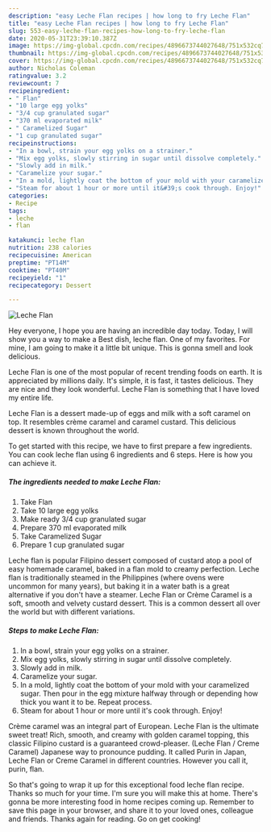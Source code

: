 ```yaml
---
description: "easy Leche Flan recipes | how long to fry Leche Flan"
title: "easy Leche Flan recipes | how long to fry Leche Flan"
slug: 553-easy-leche-flan-recipes-how-long-to-fry-leche-flan
date: 2020-05-31T23:39:10.387Z
image: https://img-global.cpcdn.com/recipes/4896673744027648/751x532cq70/leche-flan-recipe-main-photo.jpg
thumbnail: https://img-global.cpcdn.com/recipes/4896673744027648/751x532cq70/leche-flan-recipe-main-photo.jpg
cover: https://img-global.cpcdn.com/recipes/4896673744027648/751x532cq70/leche-flan-recipe-main-photo.jpg
author: Nicholas Coleman
ratingvalue: 3.2
reviewcount: 7
recipeingredient:
- " Flan"
- "10 large egg yolks"
- "3/4 cup granulated sugar"
- "370 ml evaporated milk"
- " Caramelized Sugar"
- "1 cup granulated sugar"
recipeinstructions:
- "In a bowl, strain your egg yolks on a strainer."
- "Mix egg yolks, slowly stirring in sugar until dissolve completely."
- "Slowly add in milk."
- "Caramelize your sugar."
- "In a mold, lightly coat the bottom of your mold with your caramelized sugar. Then pour in the egg mixture halfway through or depending how thick you want it to be. Repeat process."
- "Steam for about 1 hour or more until it&#39;s cook through. Enjoy!"
categories:
- Recipe
tags:
- leche
- flan

katakunci: leche flan 
nutrition: 238 calories
recipecuisine: American
preptime: "PT14M"
cooktime: "PT40M"
recipeyield: "1"
recipecategory: Dessert

---
```



![Leche Flan](https://img-global.cpcdn.com/recipes/4896673744027648/751x532cq70/leche-flan-recipe-main-photo.jpg)

Hey everyone, I hope you are having an incredible day today. Today, I will show you a way to make a Best dish, leche flan. One of my favorites. For mine, I am going to make it a little bit unique. This is gonna smell and look delicious.

Leche Flan is one of the most popular of recent trending foods on earth. It is appreciated by millions daily. It's simple, it is fast, it tastes delicious. They are nice and they look wonderful. Leche Flan is something that I have loved my entire life.

Leche Flan is a dessert made-up of eggs and milk with a soft caramel on top. It resembles crème caramel and caramel custard. This delicious dessert is known throughout the world.


To get started with this recipe, we have to first prepare a few ingredients. You can cook leche flan using 6 ingredients and 6 steps. Here is how you can achieve it.

<!--inarticleads1-->

##### The ingredients needed to make Leche Flan:

1. Take  Flan
1. Take 10 large egg yolks
1. Make ready 3/4 cup granulated sugar
1. Prepare 370 ml evaporated milk
1. Take  Caramelized Sugar
1. Prepare 1 cup granulated sugar


Leche flan is popular Filipino dessert composed of custard atop a pool of easy homemade caramel, baked in a flan mold to creamy perfection. Leche flan is traditionally steamed in the Philippines (where ovens were uncommon for many years), but baking it in a water bath is a great alternative if you don&#39;t have a steamer. Leche Flan or Crème Caramel is a soft, smooth and velvety custard dessert. This is a common dessert all over the world but with different variations. 

<!--inarticleads2-->

##### Steps to make Leche Flan:

1. In a bowl, strain your egg yolks on a strainer.
1. Mix egg yolks, slowly stirring in sugar until dissolve completely.
1. Slowly add in milk.
1. Caramelize your sugar.
1. In a mold, lightly coat the bottom of your mold with your caramelized sugar. Then pour in the egg mixture halfway through or depending how thick you want it to be. Repeat process.
1. Steam for about 1 hour or more until it&#39;s cook through. Enjoy!


Crème caramel was an integral part of European. Leche Flan is the ultimate sweet treat! Rich, smooth, and creamy with golden caramel topping, this classic Filipino custard is a guaranteed crowd-pleaser. (Leche Flan / Creme Caramel) Japanese way to pronounce pudding. It called Purin in Japan, Leche Flan or Creme Caramel in different countries. However you call it, purin, flan. 

So that's going to wrap it up for this exceptional food leche flan recipe. Thanks so much for your time. I'm sure you will make this at home. There's gonna be more interesting food in home recipes coming up. Remember to save this page in your browser, and share it to your loved ones, colleague and friends. Thanks again for reading. Go on get cooking!
